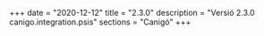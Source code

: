 +++
date        = "2020-12-12"
title       = "2.3.0"
description = "Versió 2.3.0 canigo.integration.psis"
sections    = "Canigó"
+++